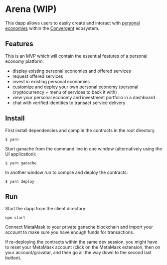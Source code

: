 # Arena (WIP)

This dapp allows users to easily create and interact with [personal economies](https://ipfs.io/ipfs/QmaWwL9MbaECKAvFwxX8cZaLpgbPKyqczqCW2DrjLQcJTF) within the [Convergent](https://convergent.cx/) ecosystem.

## Features

This is an MVP which will contain the essential features of a  personal economy platform: 

- display existing personal economies and offered services
- request offered services
- invest in existing personal economies
- customize and deploy your own personal economy (personal cryptocurrency + menu of services to back it with) 
- view your personal economy and investment portfolio in a dashboard
- chat with verified identities to transact service delivery

## Install

First install dependencies and compile the contracts in the root directory.

```
$ yarn
```

Start ganache from the command line in one window (alternatively using the UI application):

```
$ yarn ganache
```

In another window run to compile and deploy the contracts:

```
$ yarn deploy
```

## Run

Start the dapp from the client directory:
```
npm start
```
Connect MetaMask to your private ganache blockchain and import your account to make sure you have enough funds for transactions.

If re-deploying the contracts within the same dev session, you might have to reset your MetaMask account (click on the MetaMask extension, then on your account/gravatar, and then go all the way down to the second last button).